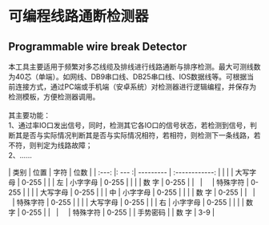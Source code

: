 # 可编程线路通断检测器
## Programmable wire break Detector
本工具主要适用于频繁对多芯线缆及排线进行线路通断与排序检测。最大可测线数为40芯（单端）。如网线、DB9串口线、DB25串口线、IOS数据线等。可根据当前连接方式，通过PC端或手机端（安卓系统）对检测器进行逻辑编程，并保存为检测模板，方便检测器调用。
<br><br>
其主要功能：<br>
1、通过率IO口发出信号，同时，检测其它各IO口的信号状态，若检测到信号，判断其是否与实际情况判断其是否与实际情况相符，若相符，则检测下一条线路，若不符，则判定为线路故障；<br>
2、……

| 类别 | 位置  |   字符    |     位数     |
| :---: |: ---  :| --------- | :------------: |
|     |      | 大写字母   | 0-255        |
| | 左 | 小字字母 | 0-255 |
| | | 数    字 | 0-255 |
|     |      | 特殊字符   | 0-255        |
|     |      | 大写字母   | 0-255        |
|     |  中  | 小字字母   | 0-255        |
|     |      | 数    字   | 0-255        |
|     |      | 特殊字符   | 0-255        |
|     |      | 大写字母   | 0-255        |
|     |  右  | 小字字母   | 0-255        |
|     |      | 数    字   | 0-255        |
|     |      | 特殊字符   | 0-255        |
| 手势密码 |      | 数    字   | 3-9        |
